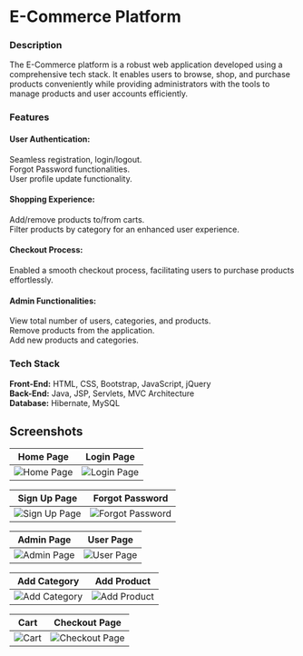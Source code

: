 # E-Commerce Platform

### Description
The E-Commerce platform is a robust web application developed using a comprehensive tech stack. It enables users to browse, shop, and purchase products conveniently while providing administrators with the tools to manage products and user accounts efficiently.

### Features

#### User Authentication:

Seamless registration, login/logout.  
Forgot Password functionalities.  
User profile update functionality.

#### Shopping Experience:

Add/remove products to/from carts.  
Filter products by category for an enhanced user experience.

#### Checkout Process:

Enabled a smooth checkout process, facilitating users to purchase products effortlessly.
 
#### Admin Functionalities:

View total number of users, categories, and products.  
Remove products from the application.  
Add new products and categories.

### Tech Stack

**Front-End:** HTML, CSS, Bootstrap, JavaScript, jQuery  
**Back-End:** Java, JSP, Servlets, MVC Architecture  
**Database:** Hibernate, MySQL

## Screenshots

| Home Page | Login Page |
|---|---|
| ![Home Page](https://github.com/tirth-patel-0409/E-commerce/assets/91112968/4ecaa09e-e848-4fe8-9ca7-dc13c60aca2c)| ![Login Page](https://github.com/tirth-patel-0409/E-commerce/assets/91112968/bc845411-1ebf-4937-bcad-a9995015a3c1)|

| Sign Up Page | Forgot Password |
|---|---|
| ![Sign Up Page](https://github.com/tirth-patel-0409/E-commerce/assets/91112968/fb6aa9df-e8f3-4172-8d6a-da27b1a34cab)|![Forgot Password](https://github.com/tirth-patel-0409/E-commerce/assets/91112968/d50b1f0a-135c-45a3-bc64-bbdfc5a8991c)|

| Admin Page | User Page |
|---|---|
|![Admin Page](https://github.com/tirth-patel-0409/E-commerce/assets/91112968/12714785-0a34-4843-a95a-146a8aecfcca)| ![User Page](https://github.com/tirth-patel-0409/E-commerce/assets/91112968/916611b6-c5af-49b4-88cf-fdc55c49053b)|

| Add Category | Add Product |
|---|---|
| ![Add Category](https://github.com/tirth-patel-0409/E-commerce/assets/91112968/83796cf8-fcc2-411f-8803-5bf9a5517615)| ![Add Product](https://github.com/tirth-patel-0409/E-commerce/assets/91112968/38059d91-ea9e-4fb9-afbf-ca18c41a0425)|

| Cart | Checkout Page |
|---|---|
| ![Cart](https://github.com/tirth-patel-0409/E-commerce/assets/91112968/72e973cb-a87c-4a5b-a249-ea2af8bcd554)| ![Checkout Page](https://github.com/tirth-patel-0409/E-commerce/assets/91112968/2e21b005-f284-43ad-a79f-c5b3ce6f5cfb)|










